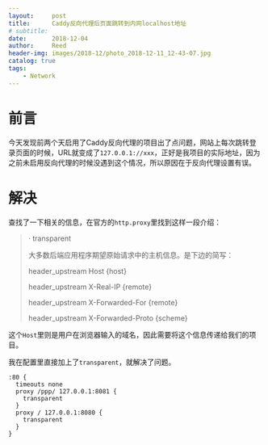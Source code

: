 ```yaml
---
layout:     post
title:      Caddy反向代理后页面跳转到内网localhost地址
# subtitle:   
date:       2018-12-04
author:     Reed
header-img: images/2018-12/photo_2018-12-11_12-43-07.jpg
catalog: true
tags:
    - Network
---
```


# 前言

今天发现前两个天启用了Caddy反向代理的项目出了点问题，网站上每次跳转登录页面的时候，URL就变成了`127.0.0.1://xxx`，正好是我项目的实际地址，因为之前未启用反向代理的时候没遇到这个情况，所以原因在于反向代理设置有误。

# 解决

查找了一下相关的信息，在官方的`http.proxy`里找到这样一段介绍：
> · transparent
> 
> 大多数后端应用程序期望原始请求中的主机信息。是下边的简写：
> 
> header_upstream Host {host}
> 
> header_upstream X-Real-IP {remote}
> 
> header_upstream X-Forwarded-For {remote}
> 
> header_upstream X-Forwarded-Proto {scheme}

这个`Host`里则是用户在浏览器输入的域名，因此需要将这个信息传递给我们的项目。

我在配置里直接加上了`transparent`，就解决了问题。
```
:80 {
  timeouts none
  proxy /ppp/ 127.0.0.1:8081 {
    transparent
  }
  proxy / 127.0.0.1:8080 {
    transparent
  }
}
```